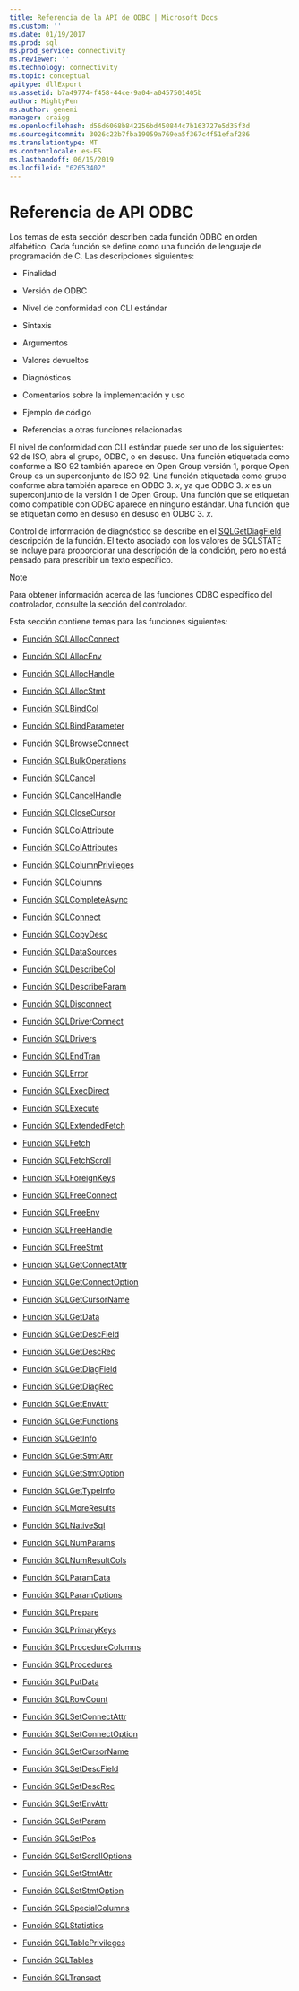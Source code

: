```yaml
---
title: Referencia de la API de ODBC | Microsoft Docs
ms.custom: ''
ms.date: 01/19/2017
ms.prod: sql
ms.prod_service: connectivity
ms.reviewer: ''
ms.technology: connectivity
ms.topic: conceptual
apitype: dllExport
ms.assetid: b7a49774-f458-44ce-9a04-a0457501405b
author: MightyPen
ms.author: genemi
manager: craigg
ms.openlocfilehash: d56d6068b842256bd450844c7b163727e5d35f3d
ms.sourcegitcommit: 3026c22b7fba19059a769ea5f367c4f51efaf286
ms.translationtype: MT
ms.contentlocale: es-ES
ms.lasthandoff: 06/15/2019
ms.locfileid: "62653402"
---
```

# <a name="odbc-api-reference"></a>Referencia de API ODBC
Los temas de esta sección describen cada función ODBC en orden alfabético. Cada función se define como una función de lenguaje de programación de C. Las descripciones siguientes:  
  
-   Finalidad  
  
-   Versión de ODBC  
  
-   Nivel de conformidad con CLI estándar  
  
-   Sintaxis  
  
-   Argumentos  
  
-   Valores devueltos  
  
-   Diagnósticos  
  
-   Comentarios sobre la implementación y uso  
  
-   Ejemplo de código  
  
-   Referencias a otras funciones relacionadas  
  
 El nivel de conformidad con CLI estándar puede ser uno de los siguientes: 92 de ISO, abra el grupo, ODBC, o en desuso. Una función etiquetada como conforme a ISO 92 también aparece en Open Group versión 1, porque Open Group es un superconjunto de ISO 92. Una función etiquetada como grupo conforme abra también aparece en ODBC 3. *x*, ya que ODBC 3. *x* es un superconjunto de la versión 1 de Open Group. Una función que se etiquetan como compatible con ODBC aparece en ninguno estándar. Una función que se etiquetan como en desuso en desuso en ODBC 3. *x*.  
  
 Control de información de diagnóstico se describe en el [SQLGetDiagField](../../../odbc/reference/syntax/sqlgetdiagfield-function.md) descripción de la función. El texto asociado con los valores de SQLSTATE se incluye para proporcionar una descripción de la condición, pero no está pensado para prescribir un texto específico.  
  
> [!NOTE]  
>  Para obtener información acerca de las funciones ODBC específico del controlador, consulte la sección del controlador.  
  
 Esta sección contiene temas para las funciones siguientes:  
  
-   [Función SQLAllocConnect](../../../odbc/reference/syntax/sqlallocconnect-function.md)  
  
-   [Función SQLAllocEnv](../../../odbc/reference/syntax/sqlallocenv-function.md)  
  
-   [Función SQLAllocHandle](../../../odbc/reference/syntax/sqlallochandle-function.md)  
  
-   [Función SQLAllocStmt](../../../odbc/reference/syntax/sqlallocstmt-function.md)  
  
-   [Función SQLBindCol](../../../odbc/reference/syntax/sqlbindcol-function.md)  
  
-   [Función SQLBindParameter](../../../odbc/reference/syntax/sqlbindparameter-function.md)  
  
-   [Función SQLBrowseConnect](../../../odbc/reference/syntax/sqlbrowseconnect-function.md)  
  
-   [Función SQLBulkOperations](../../../odbc/reference/syntax/sqlbulkoperations-function.md)  
  
-   [Función SQLCancel](../../../odbc/reference/syntax/sqlcancel-function.md)  
  
-   [Función SQLCancelHandle](../../../odbc/reference/syntax/sqlcancelhandle-function.md)  
  
-   [Función SQLCloseCursor](../../../odbc/reference/syntax/sqlclosecursor-function.md)  
  
-   [Función SQLColAttribute](../../../odbc/reference/syntax/sqlcolattribute-function.md)  
  
-   [Función SQLColAttributes](../../../odbc/reference/syntax/sqlcolattributes-function.md)  
  
-   [Función SQLColumnPrivileges](../../../odbc/reference/syntax/sqlcolumnprivileges-function.md)  
  
-   [Función SQLColumns](../../../odbc/reference/syntax/sqlcolumns-function.md)  
  
-   [Función SQLCompleteAsync](../../../odbc/reference/syntax/sqlcompleteasync-function.md)  
  
-   [Función SQLConnect](../../../odbc/reference/syntax/sqlconnect-function.md)  
  
-   [Función SQLCopyDesc](../../../odbc/reference/syntax/sqlcopydesc-function.md)  
  
-   [Función SQLDataSources](../../../odbc/reference/syntax/sqldatasources-function.md)  
  
-   [Función SQLDescribeCol](../../../odbc/reference/syntax/sqldescribecol-function.md)  
  
-   [Función SQLDescribeParam](../../../odbc/reference/syntax/sqldescribeparam-function.md)  
  
-   [Función SQLDisconnect](../../../odbc/reference/syntax/sqldisconnect-function.md)  
  
-   [Función SQLDriverConnect](../../../odbc/reference/syntax/sqldriverconnect-function.md)  
  
-   [Función SQLDrivers](../../../odbc/reference/syntax/sqldrivers-function.md)  
  
-   [Función SQLEndTran](../../../odbc/reference/syntax/sqlendtran-function.md)  
  
-   [Función SQLError](../../../odbc/reference/syntax/sqlerror-function.md)  
  
-   [Función SQLExecDirect](../../../odbc/reference/syntax/sqlexecdirect-function.md)  
  
-   [Función SQLExecute](../../../odbc/reference/syntax/sqlexecute-function.md)  
  
-   [Función SQLExtendedFetch](../../../odbc/reference/syntax/sqlextendedfetch-function.md)  
  
-   [Función SQLFetch](../../../odbc/reference/syntax/sqlfetch-function.md)  
  
-   [Función SQLFetchScroll](../../../odbc/reference/syntax/sqlfetchscroll-function.md)  
  
-   [Función SQLForeignKeys](../../../odbc/reference/syntax/sqlforeignkeys-function.md)  
  
-   [Función SQLFreeConnect](../../../odbc/reference/syntax/sqlfreeconnect-function.md)  
  
-   [Función SQLFreeEnv](../../../odbc/reference/syntax/sqlfreeenv-function.md)  
  
-   [Función SQLFreeHandle](../../../odbc/reference/syntax/sqlfreehandle-function.md)  
  
-   [Función SQLFreeStmt](../../../odbc/reference/syntax/sqlfreestmt-function.md)  
  
-   [Función SQLGetConnectAttr](../../../odbc/reference/syntax/sqlgetconnectattr-function.md)  
  
-   [Función SQLGetConnectOption](../../../odbc/reference/syntax/sqlgetconnectoption-function.md)  
  
-   [Función SQLGetCursorName](../../../odbc/reference/syntax/sqlgetcursorname-function.md)  
  
-   [Función SQLGetData](../../../odbc/reference/syntax/sqlgetdata-function.md)  
  
-   [Función SQLGetDescField](../../../odbc/reference/syntax/sqlgetdescfield-function.md)  
  
-   [Función SQLGetDescRec](../../../odbc/reference/syntax/sqlgetdescrec-function.md)  
  
-   [Función SQLGetDiagField](../../../odbc/reference/syntax/sqlgetdiagfield-function.md)  
  
-   [Función SQLGetDiagRec](../../../odbc/reference/syntax/sqlgetdiagrec-function.md)  
  
-   [Función SQLGetEnvAttr](../../../odbc/reference/syntax/sqlgetenvattr-function.md)  
  
-   [Función SQLGetFunctions](../../../odbc/reference/syntax/sqlgetfunctions-function.md)  
  
-   [Función SQLGetInfo](../../../odbc/reference/syntax/sqlgetinfo-function.md)  
  
-   [Función SQLGetStmtAttr](../../../odbc/reference/syntax/sqlgetstmtattr-function.md)  
  
-   [Función SQLGetStmtOption](../../../odbc/reference/syntax/sqlgetstmtoption-function.md)  
  
-   [Función SQLGetTypeInfo](../../../odbc/reference/syntax/sqlgettypeinfo-function.md)  
  
-   [Función SQLMoreResults](../../../odbc/reference/syntax/sqlmoreresults-function.md)  
  
-   [Función SQLNativeSql](../../../odbc/reference/syntax/sqlnativesql-function.md)  
  
-   [Función SQLNumParams](../../../odbc/reference/syntax/sqlnumparams-function.md)  
  
-   [Función SQLNumResultCols](../../../odbc/reference/syntax/sqlnumresultcols-function.md)  
  
-   [Función SQLParamData](../../../odbc/reference/syntax/sqlparamdata-function.md)  
  
-   [Función SQLParamOptions](../../../odbc/reference/syntax/sqlparamoptions-function.md)  
  
-   [Función SQLPrepare](../../../odbc/reference/syntax/sqlprepare-function.md)  
  
-   [Función SQLPrimaryKeys](../../../odbc/reference/syntax/sqlprimarykeys-function.md)  
  
-   [Función SQLProcedureColumns](../../../odbc/reference/syntax/sqlprocedurecolumns-function.md)  
  
-   [Función SQLProcedures](../../../odbc/reference/syntax/sqlprocedures-function.md)  
  
-   [Función SQLPutData](../../../odbc/reference/syntax/sqlputdata-function.md)  
  
-   [Función SQLRowCount](../../../odbc/reference/syntax/sqlrowcount-function.md)  
  
-   [Función SQLSetConnectAttr](../../../odbc/reference/syntax/sqlsetconnectattr-function.md)  
  
-   [Función SQLSetConnectOption](../../../odbc/reference/syntax/sqlsetconnectoption-function.md)  
  
-   [Función SQLSetCursorName](../../../odbc/reference/syntax/sqlsetcursorname-function.md)  
  
-   [Función SQLSetDescField](../../../odbc/reference/syntax/sqlsetdescfield-function.md)  
  
-   [Función SQLSetDescRec](../../../odbc/reference/syntax/sqlsetdescrec-function.md)  
  
-   [Función SQLSetEnvAttr](../../../odbc/reference/syntax/sqlsetenvattr-function.md)  
  
-   [Función SQLSetParam](../../../odbc/reference/syntax/sqlsetparam-function.md)  
  
-   [Función SQLSetPos](../../../odbc/reference/syntax/sqlsetpos-function.md)  
  
-   [Función SQLSetScrollOptions](../../../odbc/reference/syntax/sqlsetscrolloptions-function.md)  
  
-   [Función SQLSetStmtAttr](../../../odbc/reference/syntax/sqlsetstmtattr-function.md)  
  
-   [Función SQLSetStmtOption](../../../odbc/reference/syntax/sqlsetstmtoption-function.md)  
  
-   [Función SQLSpecialColumns](../../../odbc/reference/syntax/sqlspecialcolumns-function.md)  
  
-   [Función SQLStatistics](../../../odbc/reference/syntax/sqlstatistics-function.md)  
  
-   [Función SQLTablePrivileges](../../../odbc/reference/syntax/sqltableprivileges-function.md)  
  
-   [Función SQLTables](../../../odbc/reference/syntax/sqltables-function.md)  
  
-   [Función SQLTransact](../../../odbc/reference/syntax/sqltransact-function.md)
